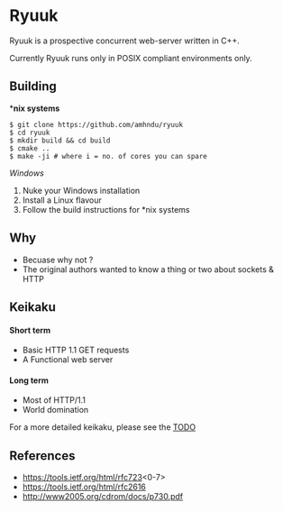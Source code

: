 # Ryuuk

Ryuuk is a prospective concurrent web-server written in C++.

Currently Ryuuk runs only in POSIX compliant environments only.

## Building

***nix systems**
```
$ git clone https://github.com/amhndu/ryuuk
$ cd ryuuk
$ mkdir build && cd build
$ cmake ..
$ make -ji # where i = no. of cores you can spare
```

*Windows*

1. Nuke your Windows installation
2. Install a Linux flavour
3. Follow the build instructions for *nix systems

## Why

* Becuase why not ?
* The original authors wanted to know a thing or two about sockets & HTTP


## Keikaku


#### Short term

* Basic HTTP 1.1 GET requests
* A Functional web server


#### Long term

* Most of HTTP/1.1
* World domination

For a more detailed keikaku, please see the [TODO](TODO.md)

## References

* https://tools.ietf.org/html/rfc723<0-7>  
* https://tools.ietf.org/html/rfc2616  
* http://www2005.org/cdrom/docs/p730.pdf  
